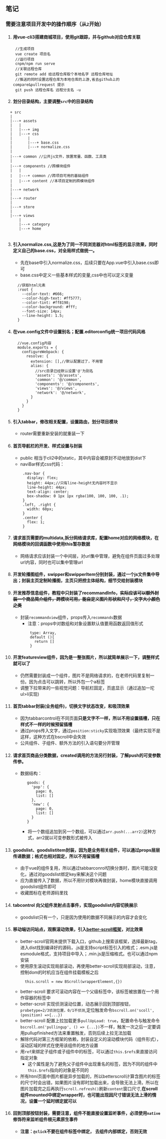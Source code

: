 ## 笔记
### 需要注意项目开发中的操作顺序（从`2`开始）
1. #### 用vue-cli3搭建商城项目，使用git跟踪，并与github对应仓库关联
   ```
    //生成项目
    vue create 项目名
    //运行项目
    cnpm/npm run serve
    //关联远程仓库
    git remote add 给远程仓库取个本地名字 远程仓库地址
    //推送的同时设置远程仓库为本地仓库的上游,省去github上的compare&pullrequest 提示
    git push 远程仓库名 远程分支名 -u
   ```
2. #### 划分目录结构，主要调整`src`中的目录结构
  ```
    + src
    |
    |---+ assets
    |   |
    |   |---+ img
    |   |---+ css
    |       |
    |       |---+ base.css
    |       |---+ normalize.css          
    |
    |---+ common //公共js文件，放置常量、函数、工具类 
    |
    |---+ components //跨模块组件
    |   |
    |   |---+ common //跨项目可用的基础组件
    |   |---+ content //本项目定制的跨模块组件
    |
    |---+ network
    |
    |---+ router
    |
    |---+ store
    |
    |---+ views
        |
        |---+ category
        |---+ home
        
  ```

3. #### 引入normalize.css,这是为了同一不同浏览器对html标签的显示效果，同时定义自己的base.css，对全局样式做统一。
   + 先在base中引入normalize.css，后续只要在App.vue中引入base.css即可
   + base.css中定义一些基本样式的变量,css中也可以定义变量
    ```
      //获取html元素
      :root {
        --color-text: #666;
        --color-high-text: #ff5777;
        --color-tint: #ff8198;
        --color-background: #fff;
        --font-size: 14px;
        --line-height: 1.5;
      }
    ```
4. #### 在vue.config文件中设置别名；配置.editorconfig统一项目代码风格
    ```
      //vue.config内容
      module.exports = {
        configureWebpack: {
          resolve: {
            extension: [],//默认配置过了，不用管
            alias: {
              //src目录已经默认设置'@'为别名
              'assets': '@/assets',
              'common': '@/common',
              'components': '@/components',
              'views': '@/views',
              'network': '@/network',
            }
          }
        }
      }
    ```
    
5. #### 引入tabbar，修改相关配置，设置路由，划分项目模块
   + router需要重新安装的就重装一下
6. #### 首页导航栏的开发、样式设置与封装
   + public 相当于cli2中的static，其中内容会被原封不动地放到dist下
   + naviBar样式css代码：
     ```
      .nav-bar {
        display: flex;
        height: 44px;//只有line-height无内容时不显示
        line-height: 44px;
        text-align: center;
        box-shadow: 0 1px 1px rgba(100, 100, 100, .1);
      }
      .left, .right {
        width: 60px;
      }
      .center { 
        flex: 1;
      }
     ```
7. #### 请求首页需要的multidata,拆分网络请求库，配置home对应的网络模块，在网络模块的回调函数中使用this暂存数据
   + 网络请求应该封装一个中间层，对url集中管理，避免在组件页面过多处理url内容，同时也可以集中管理url
8. #### 开发轮播图组件，swipper和swipperItem分别封装，通过一个js文件集中导出；封装主页定制轮播图，主页只把控主体结构，细节交给封装模块
9.  #### 开发推荐信息组件，教程中只封装了recommandInfo，~~实际应该可以额外封装一个商品简介组件，跨模块可用，能自定义图片形状和尺寸，文字大小颜色之类~~
    + 封装`recommandview`组件，props传入`recommands`数据
      + 注意：props中对数组和对象设置默认值要用函数返回值形式 
         ```
          type: Array,
          default (){
            return []
          }
         ``` 
10. #### 开发featureview组件，因为是一整张图片，所以就简单展示一下，调整样式就可以了
    + 仍然需要封装成一个组件，图片不是网络请求的，在老师代码里复制一份。因为点击可以跳转，所以外包一个a标签
    + 调整下拉带来的一些视觉问题：导航栏固定，页底显示（通过追加一坨ul>li实现)    
11. #### 首页tabbar封装(业务组件)，切换文字状态改变，和吸顶效果
    + 因为tabbarcontrol在不同页面**只是文字不一样，所以不用设置插槽，只在样式不一样的时候预留插槽**
    + 通过props传入文字，通过`position:sticky`实现吸顶效果（最终实现不是这样，这种方式在bscroll中会失效
    + 公共组件、子组件、额外方法的引入语句要分开管理
12. #### 请求首页商品分类数据，created调用的方法另行封装，了解push的可变参数传参。
    + 数据结构：
       ```
          goods: {
            'pop': {
              page: 0,
              list: []
            },
            'new': {
              page: 0,
              list: []
            }
          }
       ```
      + 将一个数组追加到另一个数组，可以通过`arr.push(...arr2)`这种方式，arr2就以可变参数形式被传入
13. #### goodslist、goodslistitem封装，因为是业务相关组件，可以通过props层层传递数据；格式也相对固定，所以不用留插槽
    + 由于vue的组件复用，所以通过tabbarconrol切换分类时，图片可能没变化，通过对goodslist绑定key来解决这个问题
    + 应为直接传入了数据，所以不用针对模块再做封装，home模块直接调用goodslist组件即可
    + 收藏图标在老师源码里找
14. #### tabcontrol 向父组件发射点击事件，实现goodslist内容切换展示
    + goodslist只有一个，只是因为使用的数据不同展示的内容才会变化 
15. #### 移动端访问站点，观察滚动效果，引入[better-scroll框架](https://better-scroll.github.io/docs/zh-CN/guide/use.html)，对比效果
    + better-scroll官网未提供下载入口，github上搜索该框架，选择最新tag，进入dist找到编译好的源码，.js是支持script标签引入的格式；.esm.js是esmodule格式，支持项目中导入；.min.js是压缩格式。也可以通过npm安装
    + 使用原生滚动实现局部滚动，再使用better-scroll实现局部滚动，注意，控制dom的时机应当在组件挂载模板之后
      ```
        this.scroll = new BScroll(wrapperElement,{})
      ```
    + better-scroll 要求可滚动内容在一个父级标签中，该标签被放置在一个用作容器的标签中
    + better-scroll 实现侦测滚动位置，动态展示回到顶部按钮，`probetype=2/3侦测位置，0/1不侦测`,定位触发命令`bscroll.on('scoll', (position) =>{...})`
    + better-scroll 配置上拉加载更多`pullUpLoad: true`，配置命令与触发命令`bscroll.on('pullingup', () => {...})`不一样，触发一次之后一定要调用pullupfinished方法来重置触发，否则后续上拉无法加载
    + 解除代码对第三方框架的依赖，封装自定义的滚动模块代码（组件形式），滚动区域的样式在使用该组件的地方设置
    + 用`ref`来绑定子组件或子组件中的标签，可以通过`this.$refs`来直接访问指定对象
        + 这个属性是为了避免父子组件中出现重名的标签，因为不同的组件中`this.$refs`指向的对象是不同的
    + 所有html页面中图片都是异步加载的，所以betterscroll计算含图片的标签的尺寸时会出错，如果图片没有即时加载出来，会导致无法上滑。所以在图片加载完之后再执行`scroll.refresh()`刷新`content`窗口尺寸,**在scroll组件mounted中绑定wrapper时，也可能出现因尺寸错误无法上滑的情况，设置一个延时绑定就可以**
16. #### 回到顶部按钮封装，需要注意，组件不能直接设置监听事件，必须使用`native`修饰符来监听组件根元素原生事件
    + **注意：`@click`不要在组件标签中绑定， 去组件内部绑定，否则无效**

  